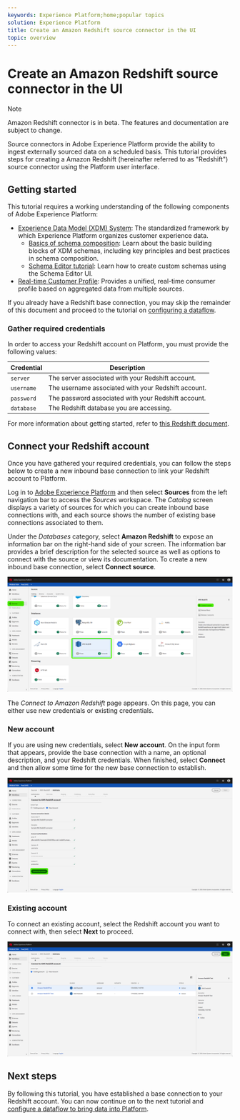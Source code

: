 ```yaml
---
keywords: Experience Platform;home;popular topics
solution: Experience Platform
title: Create an Amazon Redshift source connector in the UI
topic: overview
---
```


# Create an Amazon Redshift source connector in the UI

>[!NOTE]
>Amazon Redshift connector is in beta. The features and documentation are subject to change.

Source connectors in Adobe Experience Platform provide the ability to ingest externally sourced data on a scheduled basis. This tutorial provides steps for creating a Amazon Redshift (hereinafter referred to as "Redshift") source connector using the Platform user interface.

## Getting started

This tutorial requires a working understanding of the following components of Adobe Experience Platform:

-   [Experience Data Model (XDM) System](../../../../../xdm/home.md): The standardized framework by which Experience Platform organizes customer experience data.
    -   [Basics of schema composition](../../../../../xdm/schema/composition.md): Learn about the basic building blocks of XDM schemas, including key principles and best practices in schema composition.
    -   [Schema Editor tutorial](../../../../../xdm/tutorials/create-schema-ui.md): Learn how to create custom schemas using the Schema Editor UI.
-   [Real-time Customer Profile](../../../../../profile/home.md): Provides a unified, real-time consumer profile based on aggregated data from multiple sources.

If you already have a Redshift base connection, you may skip the remainder of this document and proceed to the tutorial on [configuring a dataflow](../../dataflow/databases.md).

### Gather required credentials

In order to access your Redshift account on Platform, you must provide the following values:

| **Credential** | **Description** |
| -------------- | --------------- |
| `server` | The server associated with your Redshift account. |
| `username` | The username associated with your Redshift account. |
| `password` | The password associated with your Redshift account. |
| `database` | The Redshift database you are accessing. |

For more information about getting started, refer to [this Redshift document](https://docs.aws.amazon.com/redshift/latest/gsg/getting-started.html).

## Connect your Redshift account

Once you have gathered your required credentials, you can follow the steps below to create a new inbound base connection to link your Redshift account to Platform.

Log in to <a href="https://platform.adobe.com" target="_blank">Adobe Experience Platform</a> and then select **Sources** from the left navigation bar to access the *Sources* workspace. The *Catalog* screen displays a variety of sources for which you can create inbound base connections with, and each source shows the number of existing base connections associated to them.

Under the *Databases* category, select **Amazon Redshift** to expose an information bar on the right-hand side of your screen. The information bar provides a brief description for the selected source as well as options to connect with the source or view its documentation. To create a new inbound base connection, select **Connect source**. 

![](../../../../images/tutorials/create/redshift/sources-catalog.png)

The *Connect to Amazon Redshift* page appears. On this page, you can either use new credentials or existing credentials.

### New account

If you are using new credentials, select **New account**. On the input form that appears, provide the base connection with a name, an optional description, and your Redshift credentials. When finished, select **Connect** and then allow some time for the new base connection to establish.

![](../../../../images/tutorials/create/redshift/new-credentials.png)

### Existing account

To connect an existing account, select the Redshift account you want to connect with, then select **Next** to proceed.

![](../../../../images/tutorials/create/redshift/existing-credentials.png)

## Next steps

By following this tutorial, you have established a base connection to your Redshift account. You can now continue on to the next tutorial and [configure a dataflow to bring data into Platform](../../dataflow/databases.md).